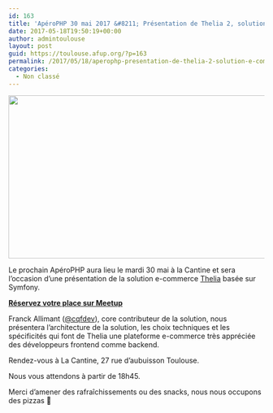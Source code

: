 ```yaml
---
id: 163
title: 'ApéroPHP 30 mai 2017 &#8211; Présentation de Thelia 2, solution e-commerce moderne'
date: 2017-05-18T19:50:19+00:00
author: admintoulouse
layout: post
guid: https://toulouse.afup.org/?p=163
permalink: /2017/05/18/aperophp-presentation-de-thelia-2-solution-e-commerce-moderne/
categories:
  - Non classé
---
```

[<img class="aligncenter wp-image-167 size-large" src="https://toulouse.afup.orgfiles/2017/05/Sélection_285-1-1024x563.png" alt="" width="584" height="321" srcset="https://toulouse.afup.org/files/2017/05/Sélection_285-1-1024x563.png 1024w, https://toulouse.afup.org/files/2017/05/Sélection_285-1-300x165.png 300w, https://toulouse.afup.org/files/2017/05/Sélection_285-1-768x422.png 768w, https://toulouse.afup.org/files/2017/05/Sélection_285-1-500x275.png 500w, https://toulouse.afup.org/files/2017/05/Sélection_285-1.png 1032w" sizes="(max-width: 584px) 100vw, 584px" />](https://toulouse.afup.orgfiles/2017/05/Sélection_285-1.png)

Le prochain ApéroPHP aura lieu le mardi 30 mai à la Cantine et sera l&rsquo;occasion d&rsquo;une présentation de la solution e-commerce <a href="https://thelia.net" target="_blank" rel="noopener noreferrer">Thelia</a> basée sur Symfony.

**<a href="https://www.meetup.com/fr-FR/AperoPHP-Toulouse/events/239954618/?eventId=239954618" target="_blank" rel="noopener noreferrer">Réservez votre place sur Meetup</a>**

Franck Allimant (<a href="https://www.cqfdev.fr/" target="_blank" rel="noopener noreferrer">@cqfdev</a>), core contributeur de la solution, nous présentera l&rsquo;architecture de la solution, les choix techniques et les spécificités qui font de Thelia une plateforme e-commerce très appréciée des développeurs frontend comme backend.

Rendez-vous à La Cantine, 27 rue d&rsquo;aubuisson Toulouse.

Nous vous attendons à partir de 18h45.

Merci d&rsquo;amener des rafraîchissements ou des snacks, nous nous occupons des pizzas 🙂